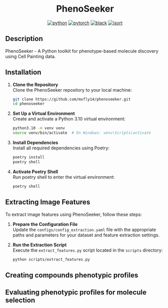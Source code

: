 <div align="center">

# PhenoSeeker

[![python](https://img.shields.io/badge/-Python_3.10-blue?logo=python&logoColor=white)](https://github.com/pre-commit/pre-commit)
[![pytorch](https://img.shields.io/badge/PyTorch_2.0.1-ee4c2c?logo=pytorch&logoColor=white)](https://pytorch.org/get-started/locally/)
[![black](https://img.shields.io/badge/Code%20Style-Black-black.svg?labelColor=gray)](https://black.readthedocs.io/en/stable/)
[![isort](https://img.shields.io/badge/%20imports-isort-%231674b1?style=flat&labelColor=ef8336)](https://pycqa.github.io/isort/)

</div>

## Description
PhenoSeeker - A Python toolkit for phenotype-based molecule discovery using Cell Painting data.



## Installation

1. **Clone the Repository**  
   Clone the PhenoSeeker repository to your local machine:
   ```bash
   git clone https://github.com/mxfly14/phenoseeker.git
   cd phenoseeker

2. **Set Up a Virtual Environment**  
   Create and activate a Python 3.10 virtual environment:
   ```bash
   python3.10 -m venv venv
   source venv/bin/activate  # On Windows: venv\Scripts\activate

3. **Install Dependencies**  
   Install all required dependencies using Poetry:
   ```bash
   poetry install
   poetry shell

4. **Activate Poetry Shell**  
   Run poetry shell to enter the virtual environment:
   ```bash
   poetry shell

## Extracting Image Features

To extract image features using PhenoSeeker, follow these steps:

1. **Prepare the Configuration File**  
   Update the `configs/config_extraction.yaml` file with the appropriate paths and parameters for your dataset and feature extraction settings.

2. **Run the Extraction Script**  
   Execute the `extract_features.py` script located in the `scripts` directory:

   ```bash
   python scripts/extract_features.py

## Creating compounds phenotypic profiles

## Evaluating phenotypic profiles for molecule selection
